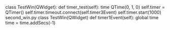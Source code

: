 class TestWin(QWidget):
    def timer_test(self):
        time QTime(0, 1, 0)
        self.timer = QTimer()
        self.timer.timeout.connect(self.timer3Event)
        self.timer.start(1000)
second_win.py
class TestWin(QWidget)
    def timer1Event(self):
        global time
        time = time.addSecs(-1)
